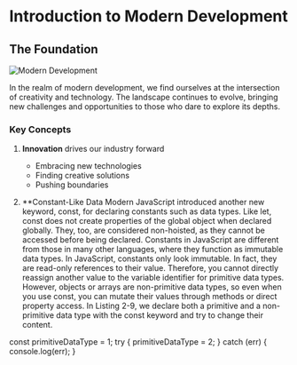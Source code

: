# Introduction to Modern Development

## The Foundation

![Modern Development](https://m.media-amazon.com/images/I/61NGnpjoRDL._AC_UF1000,1000_QL80_.jpg)

In the realm of modern development, we find ourselves at the intersection of creativity and technology. The landscape continues to evolve, bringing new challenges and opportunities to those who dare to explore its depths.

### Key Concepts

1. **Innovation** drives our industry forward
   - Embracing new technologies
   - Finding creative solutions
   - Pushing boundaries

2. **Constant-Like Data
Modern JavaScript introduced another new keyword, const, for declaring constants such as data types. Like let, const does not create properties of the global object when declared globally. They, too, are considered non-hoisted, as they cannot be accessed before being declared.
Constants in JavaScript are different from those in many other languages, where they function as immutable data types. In JavaScript, constants only look immutable. In fact, they are read-only references to their value. Therefore, you cannot directly reassign another value to the variable identifier for primitive data types. However, objects or arrays are non-primitive data types, so even when you use const, you can mutate their values through methods or direct property access.
In Listing 2-9, we declare both a primitive and a non-primitive data type with the const keyword and try to change their content.

const primitiveDataType = 1;
try {
    primitiveDataType = 2;
} catch (err) {
    console.log(err);
}